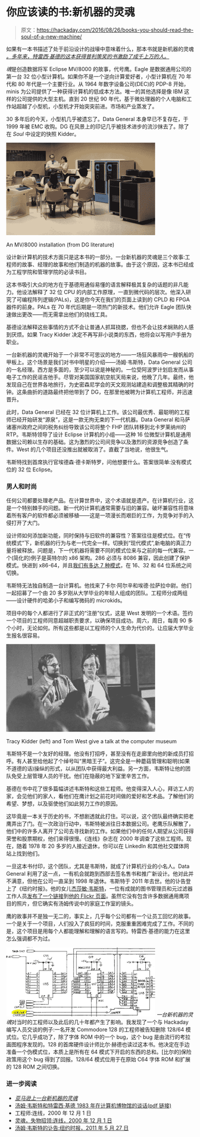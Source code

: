 # 你应该读的书:新机器的灵魂

> 原文：<https://hackaday.com/2016/08/26/books-you-should-read-the-soul-of-a-new-machine/>

如果有一本书描述了处于前沿设计的战壕中意味着什么，那本书就是新机器的灵魂 [*。多年来，特雷西·基德的这本获得普利策奖的书激励了成千上万的人。*](https://en.wikipedia.org/wiki/The_Soul_of_a_New_Machine)

*魂*是创造数据将军 Eclipse MV/8000 的故事，代号鹰。Eagle 是数据通用公司的第一台 32 位小型计算机。如果你不是一个逆向计算爱好者，小型计算机在 70 年代和 80 年代是一个主要行业。从 1964 年数字设备公司(DEC)的 PDP-8 开始，minis 为公司提供了一种获得计算机的低成本方法。唯一的其他选择是像 IBM 这样的公司提供的大型主机。直到 20 世纪 90 年代，基于微处理器的个人电脑和工作站超越了小型机，小型机才开始突突前进。市场和产业蒸发了。

30 多年后的今天，小型机几乎被遗忘了。Data General 本身早已不复存在，于 1999 年被 EMC 收购。DG 在风景上的印记几乎被技术进步的流沙抹去了。除了在 *Soul* 中设定的快照 Kidder。

![An MV/8000 installation (from DG literature) ](img/75c8d76ef36aaa6969c9895195b2d512.png)

An MV/8000 installation (from DG literature)

设计新计算机的技术方面只是这本书的一部分。一台新机器的灵魂是三个故事:工程师的故事、经理的故事和他们制造的机器的故事。由于这个原因，这本书已经成为工程学院和管理学院的必读书目。

这本书吸引大众的地方在于基德用通俗易懂的语言解释极其复杂的话题的非凡能力。他设法解释了 32 位 CPU 的内部工作原理，一直到微代码的层次。他深入研究了可编程阵列逻辑(PALs)，这是你今天在我们的页面上读到的 CPLD 和 FPGA 器件的前身。PALs 在 70 年代后期是一项热门的新技术。他们允许 Eagle 团队快速做出更改——而无需拿出他们的绕线工具。

基德设法解释这些事情的方式不会让普通人抓耳挠腮，但也不会让技术娴熟的人感到厌烦。如果 Tracy Kidder 决定不再写非小说类的东西，他将会以写用户手册为职业。

一台新机器的灵魂开始于一个非常不可思议的地方——一场狂风暴雨中一艘帆船的甲板上。这个场景是我们对书中明星的介绍——汤姆·韦斯特，Data General 公司的一名经理。西方是多面的，至少可以说是神秘的。一位受阿波罗计划启发而从事电子工作的民谣吉他手。尽管对美国国家航空航天局来说，他晚了几年。最终，他发现自己在世界各地旅行，为史密森尼学会的天文观测站建造和调整极其精确的时钟。这条曲折的道路最终把他带到了 DG，在那里他被聘为计算机工程师，并迅速晋升。

此时，Data General 已经在 32 位计算机上工作。该公司最优秀、最聪明的工程师已经开始研发“源泉”，这是一款无拘无束的下一代机器。Data General 和马萨诸塞州政府之间的税务纠纷导致该公司将整个 FHP 团队转移到北卡罗莱纳州的 RTP。韦斯特领导了设计 Eclipse 计算机的小组——这种 16 位微型计算机是通用数据公司赖以生存的基础。这为激烈的公司间竞争以及激烈的资源竞争创造了条件。West 的几个项目还没推出就被取消了。直截了当地说，他很生气。

韦斯特找到首席执行官埃德森·德卡斯特罗，问他想要什么。答案很简单:没有模式位的 32 位 Eclipse。

### 男人和时尚

任何公司都要处理老产品。在计算世界中，这个术语就是遗产。在计算机行业，这是一个特别棘手的问题。新一代的计算机通常需要与旧的兼容。破坏兼容性将意味着所有客户的软件都必须被移植——这是一项漫长而艰巨的工作，为竞争对手的入侵打开了大门。

设计师如何添加新功能，同时保持与旧软件的兼容性？答案往往是模式位。在“传统模式”下，新机器的行为与老一代完全一样。切换到“现代模式”,新电脑的真正力量将被释放。问题是，下一代机器将需要不同的模式位来与之前的每一代兼容。一个(简化的)例子是英特尔的 x86 架构。286 必须与 8086 兼容，因此创建了保护模式。快进到 x86-64，并且[我们有多达 7 种模式](https://en.wikipedia.org/wiki/X86-64#Physical_address_space_details)，在 16、32 和 64 位系统之间切换。

韦斯特无法独自制造一台计算机。他找来了卡尔·阿尔辛和埃德·拉萨拉中尉。他们一起招募了一个由 20 多岁刚从大学毕业的年轻人组成的团队。工程师分成两组——设计硬件的哈弟小子和编写微码的 microkids。

项目中的每个人都进行了非正式的“注册”仪式，这是 West 发明的一个术语。签约一个项目的工程师同意超越职责要求，以确保项目成功。周六，周日，每周 90 多个小时，无论如何。所有这些都是以工程师的个人生命为代价的。让应届大学毕业生报名很容易。

![Tracy Kidder (left) and Tom West give a talk at the computer museum ](img/2f02627043840b80fe083234d05a81af.png)

Tracy Kidder (left) and Tom West give a talk at the computer museum

韦斯特不是一个友好的经理。他没有打招呼，甚至没有在走廊里向他的新成员打招呼。有人甚至给他起了个绰号叫“黑暗王子”。这完全是一种蘑菇管理和聪明(如果不道德的话)操纵的形式，以从团队中获得最大利益。另一方面，韦斯特让他的团队免受上层管理人员的干扰。他们在隐蔽的地下室里辛苦工作。

基德在书中花了很多篇幅讲述韦斯特和这些工程师。他变得深入人心，拜访工人的家，会见他们的家人，看他们在鹰计划之前花时间做的爱好和艺术品。了解他们的希望、梦想，以及驱使他们如此努力工作的原因。

这毕竟是一本关于历史的书，不想剧透就此打住。可以说，这个团队最终确实把老鹰弄出了门。在一次政治行动中，韦斯特被派往日本数据公司。老鹰乐队解散了，他们中的许多人离开了公司去寻找新的工作。如果他们中的任何人期望从公司获得荣誉和股票期权，他们来得很慢。《连线》杂志在 2000 年调查了这些工程师。现在，随着 1978 年 20 多岁的人接近退休，你可以在 LinkedIn 和其他社交媒体网站上找到他们。

一旦这本书付印，这个团队，尤其是韦斯特，就成了计算机行业的小名人。Data General 利用了这一点，一有机会就跑到西部去签名售书和推广新设计。他对此并不满意，但他在公司一直呆到 1998 年退休。韦斯特于 2011 年去世。他的讣告登上了《纽约时报》。他的女儿[杰莎敏·韦斯特](https://en.wikipedia.org/wiki/Jessamyn_West_(librarian))，一位有成就的图书管理员和元过滤器工作人员[发布了一个链接](http://metatalk.metafilter.com/20664/RIP-Tom-West)到[他的 Flickr 页面](https://www.flickr.com/photos/tomwest/)。虽然它没有包含许多数据通用鹰项目的照片，但它确实有汤姆传说中的家庭工作室的镜头。

鹰的故事并不是独一无二的，事实上，几乎每个公司都有一个让员工回忆的故事。一个是关于一个项目，人们投入了疯狂的时间，克服重重困难完成了工作。不同的是，这个项目是用每个人都能理解和理解的语言写的。特雷西·基德的能力在这里怎么强调都不为过。

![bils](img/03f0daf8580ca91b61e87b600fab5f9f.png) *一台新机器的灵魂*对当时的工程师以及此后的几十年都产生了影响。我发现了一个与 Hackaday 编写人员交谈的例子:一名开发 Commodore 128 的工程师被告知删除 128/64 模式位。它几乎成功了，除了字体 ROM 中的一个 bug，这个 bug 是由流行的考拉画图程序发现的。128 的首席硬件设计师比尔·赫德也读过这本书。他决定在手边准备一个伪模式位，本质上是所有在 64 模式下开启的东西的总和。[比尔的]保险政策用这个 bug 得到了回报。128/64 模式位用于在原始 C64 字体 ROM 和扩展的 128 ROM 之间切换。

### 进一步阅读

*   [*亚马逊上一台新机器的灵魂*](https://www.amazon.com/Soul-New-Machine-Tracy-Kidder/dp/0316491977)
*   [汤姆·韦斯特和特雷西·基德 1983 年在计算机博物馆的谈话(pdf 链接)](http://ed-thelen.org/comp-hist/TCMR-V04.pdf)
*   工程师:连线，2000 年 12 月 1 日
*   [灵魂，失物招领:连线，2000 年 12 月 1 日](http://www.wired.com/2000/12/eagleteam/)
*   [汤姆·韦斯特的讣告:纽约时报，2011 年 5 月 27 日](http://www.nytimes.com/2011/05/28/business/28west.html?ref=deathsobituaries)